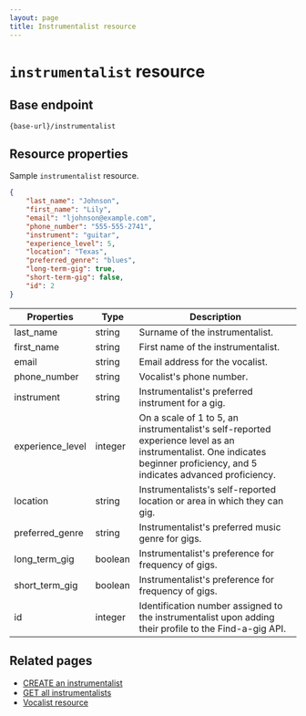 ```yaml
---
layout: page
title: Instrumentalist resource
---
```


# `instrumentalist` resource

## Base endpoint

```shell
{base-url}/instrumentalist
```

## Resource properties

Sample `instrumentalist` resource.

``` json
{
    "last_name": "Johnson",
    "first_name": "Lily",
    "email": "ljohnson@example.com",
    "phone_number": "555-555-2741",
    "instrument": "guitar",
    "experience_level": 5,
    "location": "Texas",
    "preferred_genre": "blues",
    "long-term-gig": true,
    "short-term-gig": false,
    "id": 2    
}
```

| Properties | Type | Description |
|--- | --- | ---|
| last_name | string | Surname of the instrumentalist.|
| first_name | string | First name of the instrumentalist.|
| email | string | Email address for the vocalist.|
| phone_number | string | Vocalist's phone number. |
| instrument | string | Instrumentalist's preferred instrument for a gig.|
| experience_level | integer | On a scale of 1 to 5, an instrumentalist's self-reported experience level as an instrumentalist. One indicates beginner proficiency, and 5 indicates advanced proficiency.|
| location | string | Instrumentalists's self-reported location or area in which they can gig.|
| preferred_genre | string | Instrumentalist's preferred music genre for gigs.|
| long_term_gig | boolean | Instrumentalist's preference for frequency of gigs.|
| short_term_gig | boolean | Instrumentalist's preference for frequency of gigs.|
| id | integer | Identification number assigned to the instrumentalist upon adding their profile to the Find-a-gig API.|

## Related pages

* [CREATE an instrumentalist](create-inst.md)
* [GET all instrumentalists](get-all-inst.md)
* [Vocalist resource](vocalist.md)

